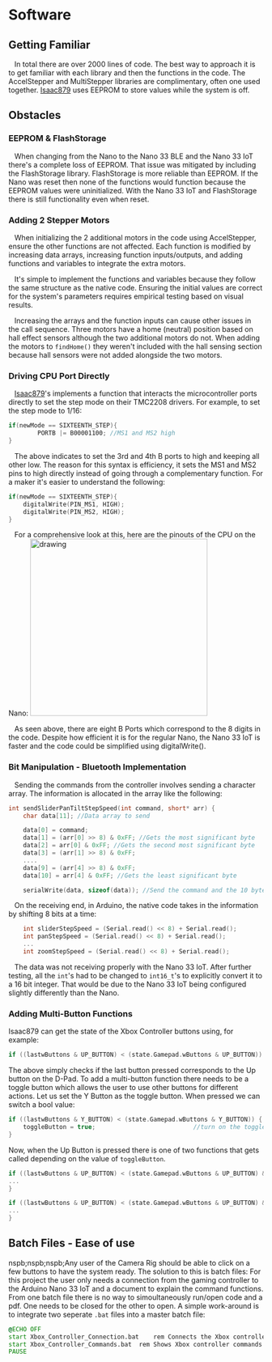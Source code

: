 # Software

## Getting Familiar
&nbsp;&nbsp;&nbsp;In total there are over 2000 lines of code. The best way to approach it is to get familiar with each library and then the functions in the code.
The AccelStepper and MultiStepper libraries are complimentary, often one used together. [Isaac879](https://github.com/isaac879/Pan-Tilt-Mount) uses EEPROM to store values while the system is off.

## Obstacles
### EEPROM & FlashStorage
&nbsp;&nbsp;&nbsp;When changing from the Nano to the Nano 33 BLE and the Nano 33 IoT there's a complete loss of EEPROM. That issue was mitigated by including the FlashStorage library.
FlashStorage is more reliable than EEPROM. If the Nano was reset then none of the functions would function because the EEPROM values were uninitialized. With the Nano 33 IoT and FlashStorage there is still functionality even when reset.

### Adding 2 Stepper Motors
&nbsp;&nbsp;&nbsp;When initializing the 2 additional motors in the code using AccelStepper, ensure the other functions are not affected. Each function is modified by increasing data arrays, increasing function inputs/outputs, and adding functions and variables to integrate the extra motors.

&nbsp;&nbsp;&nbsp;It's simple to implement the functions and variables because they follow the same structure as the native code. Ensuring the initial values are correct for the system's parameters requires empirical testing based on visual results.

&nbsp;&nbsp;&nbsp;Increasing the arrays and the function inputs can cause other issues in the call sequence. Three motors have a home (neutral) position based on hall effect sensors although the two additional motors do not. When adding the motors to ```findHome()``` they weren't included with the hall sensing section because hall sensors were not added alongside the two motors.

### Driving CPU Port Directly
&nbsp;&nbsp;&nbsp;[Isaac879](https://github.com/isaac879/Pan-Tilt-Mount)'s implements a function that interacts the microcontroller ports directly to set the step mode on their TMC2208 drivers. For example, to set the step mode to 1/16:
```c++
if(newMode == SIXTEENTH_STEP){
        PORTB |= B00001100; //MS1 and MS2 high
}
```
&nbsp;&nbsp;&nbsp;The above indicates to set the 3rd and 4th B ports to high and keeping all other low. The reason for this syntax is efficiency, it sets the MS1 and MS2 pins to high directly instead of going through a complementary function. For a maker it's easier to understand the following:
```c++
if(newMode == SIXTEENTH_STEP){
	digitalWrite(PIN_MS1, HIGH);
	digitalWrite(PIN_MS2, HIGH);
}
```
&nbsp;&nbsp;&nbsp;For a comprehensive look at this, here are the pinouts of the CPU on the Nano:
<img src="https://user-images.githubusercontent.com/59852573/110517405-d2089080-80d8-11eb-86dc-c39aba4eb1f4.png" alt="drawing" width="350"/>

&nbsp;&nbsp;&nbsp;As seen above, there are eight B Ports which correspond to the 8 digits in the code. Despite how efficient it is for the regular Nano, the Nano 33 IoT is faster and the code could be simplified using digitalWrite().

### Bit Manipulation - Bluetooth Implementation
&nbsp;&nbsp;&nbsp;Sending the commands from the controller involves sending a character array. The information is allocated in the array like the following:
```c++
int sendSliderPanTiltStepSpeed(int command, short* arr) {
	char data[11]; //Data array to send

	data[0] = command;
	data[1] = (arr[0] >> 8) & 0xFF; //Gets the most significant byte
	data[2] = arr[0] & 0xFF; //Gets the second most significant byte
	data[3] = (arr[1] >> 8) & 0xFF;
	....
	data[9] = (arr[4] >> 8) & 0xFF;
	data[10] = arr[4] & 0xFF; //Gets the least significant byte

	serialWrite(data, sizeof(data)); //Send the command and the 10 bytes of data
```
&nbsp;&nbsp;&nbsp;On the receiving end, in Arduino, the native code takes in the information by shifting 8 bits at a time:
```c++
    int sliderStepSpeed = (Serial.read() << 8) + Serial.read(); 
    int panStepSpeed = (Serial.read() << 8) + Serial.read(); 
    ...
    int zoomStepSpeed = (Serial.read() << 8) + Serial.read();
```       
&nbsp;&nbsp;&nbsp;The data was not receiving properly with the Nano 33 IoT. After further testing, all the ```int```'s had to be changed to ```int16_t```'s to explicitly convert it to a 16 bit integer. That would be due to the Nano 33 IoT being configured slightly differently than the Nano.

### Adding Multi-Button Functions
Isaac879 can get the state of the Xbox Controller buttons using, for example:
```c++
if ((lastwButtons & UP_BUTTON) < (state.Gamepad.wButtons & UP_BUTTON))
```
The above simply checks if the last button pressed corresponds to the Up button on the D-Pad.
To add a multi-button function there  needs to be a toggle button which allows the user to use other buttons for different actions.
Let us set the Y Button as the toggle button. When pressed we can switch a bool value:
```c++
if ((lastwButtons & Y_BUTTON) < (state.Gamepad.wButtons & Y_BUTTON)) { //if Y Button is pressed
	toggleButton = true;  					       //turn on the toggle feature
}
```
Now, when the Up Button is pressed there is one of two functions that gets called depending on the value of ```toggleButton```.
```c++
if ((lastwButtons & UP_BUTTON) < (state.Gamepad.wButtons & UP_BUTTON) && !toggleButton) { //when Y is NOT pressed the Up Button calls this function
...
}

if ((lastwButtons & UP_BUTTON) < (state.Gamepad.wButtons & UP_BUTTON) && toggleButton){ //when Y is pressed the Up Button calls this function
...
}
```
## Batch Files - Ease of use
nspb;nspb;nspb;Any user of the Camera Rig should be able to click on a few buttons to have the system ready. The solution to this is batch files:
For this project the user only needs a connection from the gaming controller to the Arduino Nano 33 IoT and a document to explain the command functions.
From one batch file there is no way to simoultaneously run/open code and a pdf. One needs to be closed for the other to open. 
A simple work-around is to integrate two seperate ```.bat``` files into a master batch file:
```bat
@ECHO OFF
start Xbox_Controller_Connection.bat 	rem Connects the Xbox controller to the Arduino Nano 33 IoT.
start Xbox_Controller_Commands.bat 	rem Shows Xbox controller commands to the user.
PAUSE
```
